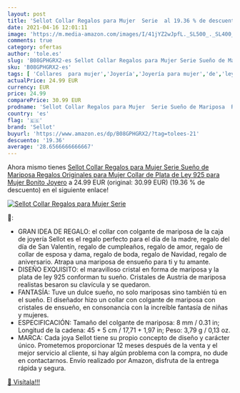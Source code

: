 ```yaml
---
layout: post
title: 'Sellot Collar Regalos para Mujer  Serie  al 19.36 % de descuento'
date: 2021-04-16 12:01:11
image: 'https://m.media-amazon.com/images/I/41jYZ2wJpfL._SL500_._SL400_.jpg'
comments: true
category: ofertas
author: 'tole.es'
slug: 'B08GPHGRX2-es Sellot Collar Regalos para Mujer Serie Sueño de Mariposa...'
sku: 'B08GPHGRX2-es'
tags: [ 'Collares  para mujer','Joyería','Joyería para mujer','de','ley','plata','sellot', ]
actualPrice: 24.99 EUR
currency: EUR
price: 24.99
comparePrice: 30.99 EUR
prodname: 'Sellot Collar Regalos para Mujer  Serie Sueño de Mariposa  Regalos Originales para Mujer  Collar de Plata de Ley 925 para Mujer  Bonito Joyero'
country: 'es'
flag: '🇪🇸'
brand: 'Sellot'
buyurl: 'https://www.amazon.es/dp/B08GPHGRX2/?tag=tolees-21'
descuento: '19.36'
average: '28.6566666666667'
---
```


Ahora mismo tienes [Sellot Collar Regalos para Mujer  Serie Sueño de Mariposa  Regalos Originales para Mujer  Collar de Plata de Ley 925 para Mujer  Bonito Joyero](https://www.amazon.es/dp/B08GPHGRX2/?tag=tolees-21) a 24.99 EUR (original: 30.99 EUR) (19.36 %  de descuento) en el siguiente enlace!

[![Sellot Collar Regalos para Mujer  Serie ](https://m.media-amazon.com/images/I/41jYZ2wJpfL._SL500_._SL400_.jpg)](https://www.amazon.es/dp/B08GPHGRX2/?tag=tolees-21)

🔎:

- GRAN IDEA DE REGALO: el collar con colgante de mariposa de la caja de joyería Sellot es el regalo perfecto para el día de la madre, regalo del día de San Valentín, regalo de cumpleaños, regalo de amor, regalo de collar de esposa y dama, regalo de boda, regalo de Navidad, regalo de aniversario. Atrapa una mariposa de ensueño para ti y tu amante.
- DISEÑO EXQUISITO: el maravilloso cristal en forma de mariposa y la plata de ley 925 conforman tu sueño. Cristales de Austria de mariposa realistas besaron su clavícula y se quedaron.
- FANTASÍA: Tuve un dulce sueño, no solo mariposas sino también tú en el sueño. El diseñador hizo un collar con colgante de mariposa con cristales de ensueño, en consonancia con la increíble fantasía de niñas y mujeres.
- ESPECIFICACIÓN: Tamaño del colgante de mariposa: 8 mm / 0.31 in; Longitud de la cadena: 45 + 5 cm / 17,71 + 1,97 in; Peso: 3,79 g / 0,13 oz.
- MARCA: Cada joya Sellot tiene su propio concepto de diseño y carácter único. Prometemos proporcionar 12 meses después de la venta y el mejor servicio al cliente, si hay algún problema con la compra, no dude en contactarnos. Envío realizado por Amazon, disfruta de la entrega rápida y segura.

[🛒 Visítala!!!](https://www.amazon.es/dp/B08GPHGRX2/?tag=tolees-21)
